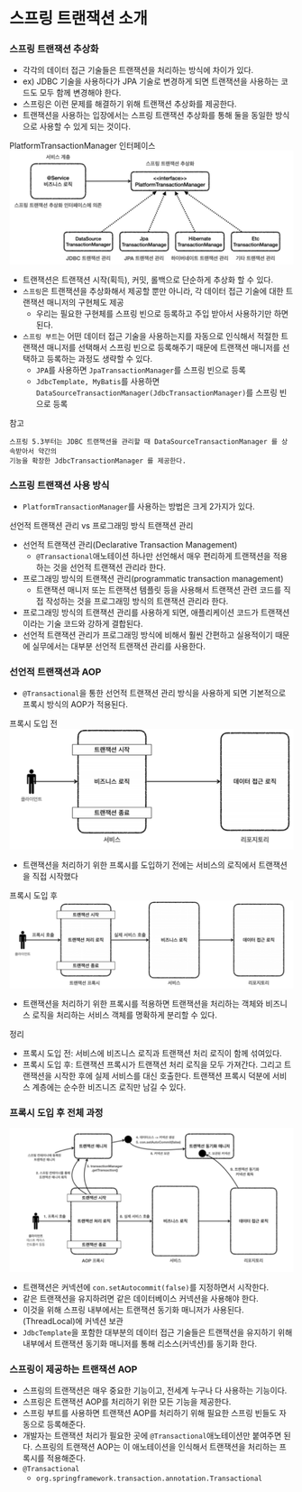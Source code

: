 # 스프링 트랜잭션 소개 

### 스프링 트랜잭션 추상화

- 각각의 데이터 접근 기술들은 트랜잭션을 처리하는 방식에 차이가 있다.
- ex) JDBC 기술을 사용하다가 JPA 기술로 변경하게 되면 트랜잭션을 사용하는 코드도 모두 함께 변경해야 한다.
- 스프링은 이런 문제를 해결하기 위해 트랜잭션 추상화를 제공한다. 
- 트랜잭션을 사용하는 입장에서는 스프링 트랜잭션 추상화를 통해 둘을 동일한 방식으로 사용할 수 있게 되는 것이다.

PlatformTransactionManager 인터페이스
![1.png](Image%2F1.png)
- 트랜잭션은 트랜잭션 시작(획득), 커밋, 롤백으로 단순하게 추상화 할 수 있다.
- ``스프링``은 트랜잭션을 추상화해서 제공할 뿐만 아니라, 각 데이터 접근 기술에 대한 트랜잭션 매니저의 구현체도 제공 
  - 우리는 필요한 구현체를 스프링 빈으로 등록하고 주입 받아서 사용하기만 하면 된다.
- ``스프링 부트``는 어떤 데이터 접근 기술을 사용하는지를 자동으로 인식해서 적절한 트랜잭션 매니저를 선택해서 스프링 빈으로 등록해주기 
  때문에 트랜잭션 매니저를 선택하고 등록하는 과정도 생략할 수 있다. 
  - ``JPA``를 사용하면 ``JpaTransactionManager``를 스프링 빈으로 등록
  - ``JdbcTemplate, MyBatis``를 사용하면 ``DataSourceTransactionManager(JdbcTransactionManager)``를 스프링 빈으로 등록

참고 
```text
스프링 5.3부터는 JDBC 트랜잭션을 관리할 때 DataSourceTransactionManager 를 상속받아서 약간의
기능을 확장한 JdbcTransactionManager 를 제공한다. 
```

### 스프링 트랜잭션 사용 방식

- ``PlatformTransactionManager``를 사용하는 방법은 크게 2가지가 있다.

선언적 트랜잭션 관리 vs 프로그래밍 방식 트랜잭션 관리
- 선언적 트랜잭션 관리(Declarative Transaction Management)
  - ``@Transactional``애노테이션 하나만 선언해서 매우 편리하게 트랜잭션을 적용하는 것을 선언적 트랜잭션 관리라 한다.
- 프로그래밍 방식의 트랜잭션 관리(programmatic transaction management)
  - 트랜잭션 매니저 또는 트랜잭션 템플릿 등을 사용해서 트랜잭션 관련 코드를 직접 작성하는 것을 프로그래밍 방식의 트랜잭션 관리라 한다.
- 프로그래밍 방식의 트랜잭션 관리를 사용하게 되면, 애플리케이션 코드가 트랜잭션이라는 기술 코드와 강하게 결합된다.
- 선언적 트랜잭션 관리가 프로그래밍 방식에 비해서 훨씬 간편하고 실용적이기 때문에 실무에서는 대부분 선언적
  트랜잭션 관리를 사용한다.

### 선언적 트랜잭션과 AOP

- ``@Transactional``을 통한 선언적 트랜잭션 관리 방식을 사용하게 되면 기본적으로 프록시 방식의 AOP가 적용된다.

프록시 도입 전
![2.png](Image%2F2.png)
- 트랜잭션을 처리하기 위한 프록시를 도입하기 전에는 서비스의 로직에서 트랜잭션을 직접 시작했다

프록시 도입 후
![3.png](Image%2F3.png)
- 트랜잭션을 처리하기 위한 프록시를 적용하면 트랜잭션을 처리하는 객체와 비즈니스 로직을 처리하는 서비스 객체를 
  명확하게 분리할 수 있다.

정리
- 프록시 도입 전: 서비스에 비즈니스 로직과 트랜잭션 처리 로직이 함께 섞여있다.
- 프록시 도입 후: 트랜잭션 프록시가 트랜잭션 처리 로직을 모두 가져간다. 그리고 트랜잭션을 시작한 후에 실제 서비스를 대신 호출한다. 
  트랜잭션 프록시 덕분에 서비스 계층에는 순수한 비즈니즈 로직만 남길 수 있다.

### 프록시 도입 후 전체 과정

![4.png](Image%2F4.png)
- 트랜잭션은 커넥션에 ``con.setAutocommit(false)``를 지정하면서 시작한다.
- 같은 트랜잭션을 유지하려면 같은 데이터베이스 커넥션을 사용해야 한다.
- 이것을 위해 스프링 내부에서는 트랜잭션 동기화 매니저가 사용된다. (ThreadLocal)에 커넥션 보관 
- ``JdbcTemplate``을 포함한 대부분의 데이터 접근 기술들은 트랜잭션을 유지하기 위해 내부에서 트랜잭션 동기화 매니저를 통해 
  리소스(커넥션)를 동기화 한다.


### 스프링이 제공하는 트랜잭션 AOP

- 스프링의 트랜잭션은 매우 중요한 기능이고, 전세계 누구나 다 사용하는 기능이다.
- 스프링은 트랜잭션 AOP를 처리하기 위한 모든 기능을 제공한다.
- 스프링 부트를 사용하면 트랜잭션 AOP를 처리하기 위해 필요한 스프링 빈들도 자동으로 등록해준다.
- 개발자는 트랜잭션 처리가 필요한 곳에 ``@Transactional``애노테이션만 붙여주면 된다. 스프링의 트랜잭션
  AOP는 이 애노테이션을 인식해서 트랜잭션을 처리하는 프록시를 적용해준다.
- ``@Transactional``
  - ``org.springframework.transaction.annotation.Transactional``



